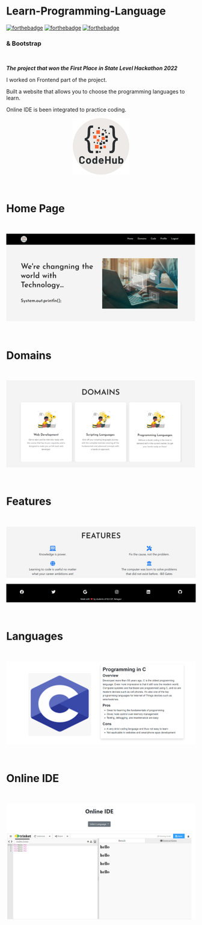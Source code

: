 # Learn-Programming-Language
[![forthebadge](https://forthebadge.com/images/badges/uses-html.svg)](https://forthebadge.com) [![forthebadge](https://forthebadge.com/images/badges/uses-css.svg)](https://forthebadge.com) [![forthebadge](https://forthebadge.com/images/badges/made-with-javascript.svg)](https://forthebadge.com)<h3>& Bootstrap</h3> <br>

<i><b>The project that won the First Place in State Level Hackathon 2022</b></i><br>

I worked on Frontend part of the project.

Built a website that allows you to choose the programming languages to learn.

Online IDE is been integrated to practice coding.
<br>
<p align="center">
  <img 
       width="150"
    src="Learn Programming Language\images/logo.png"
  >
</p>
<br>
<h1>Home Page</h1>
<br>
<p align="center">
  <img 
    src="Preview/home_page.png"
  >
</p>
<br>
<h1>Domains</h1>
<br>
<p align="center">
  <img 
    src="Preview/domains.png"
  >
</p>
<br>
<h1>Features</h1>
<br>
<p align="center">
  <img 
    src="Preview/features.png"
  >
</p>
<br>
<h1>Languages</h1>
<br>
<p align="center">
  <img 
    src="Preview/language.png"
  >
</p>
<br>
<h1>Online IDE</h1>
<br>
<p align="center">
  <img 
    src="Preview/ide.png"
  >
</p>
